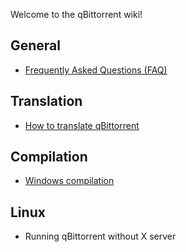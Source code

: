 Welcome to the qBittorrent wiki!

## General
* [Frequently Asked Questions (FAQ)](Frequently-Asked-Questions)

## Translation
* [How to translate qBittorrent](How-to-translate-qBittorrent)

## Compilation
* [Windows compilation](Windows-compilation)

## Linux
* Running qBittorrent without X server
